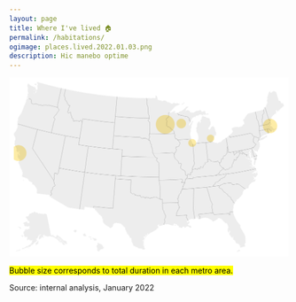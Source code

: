 ```yaml
---
layout: page
title: Where I've lived 🏠
permalink: /habitations/
ogimage: places.lived.2022.01.03.png
description: Hic manebo optime
---
```

<img src="/assets/og/places.lived.2022.01.03.png">

<mark><span class="muted small">Bubble size corresponds to total duration in each metro area.</span></mark>

<span class="muted small">Source: internal analysis, January 2022</span>